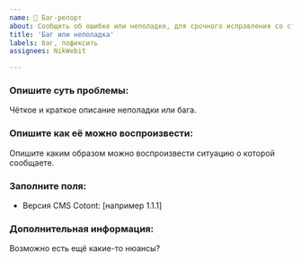 ```yaml
---
name: 🐞 Баг-репорт
about: Сообщить об ошибке или неполадке, для срочного исправления со стороны разработчиков
title: 'Баг или неполадка'
labels: баг, пофиксить
assignees: NikWebit

---
```


### Опишите суть проблемы:
Чёткое и краткое описание неполадки или бага.

### Опишите как её можно воспроизвести:
Опишите каким образом можно воспроизвести ситуацию о которой сообщаете.

### Заполните поля:
 - Версия CMS Cotont: [например 1.1.1]

### Дополнительная информация:
Возможно есть ещё какие-то нюансы?
